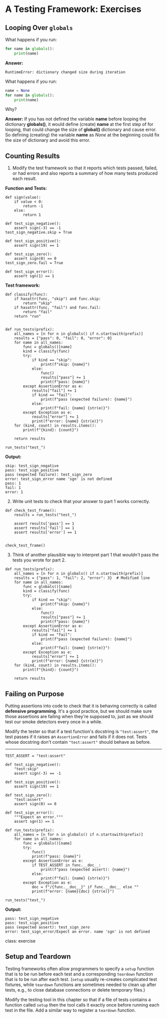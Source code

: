 # A Testing Framework: Exercises

## Looping Over `globals`

What happens if you run:

```python
for name in globals():
    print(name)
```

**Answer:**
```
RuntimeError: dictionary changed size during iteration
```

What happens if you run:

```python
name = None
for name in globals():
    print(name)
```

Why?

**Answer:**
If you has not defined the variable **name** before looping the dictionary **globals()**, it would define (create) **name** at the first step of for looping, that could change the size of **global()** dictionary and cause error.
So defining (creating) the variable **name** as *None* at the beginning could fix the size of dictionary and avoid this error.

## Counting Results

1.  Modify the test framework so that it reports which tests passed, failed, or had errors
    and also reports a summary of how many tests produced each result.
    
    
**Function and Tests:**
```
def sign(value):
    if value < 0:
        return -1
    else:
        return 1

def test_sign_negative():
    assert sign(-3) == -1
test_sign_negative.skip = True

def test_sign_positive():
    assert sign(19) == 1

def test_sign_zero():
    assert sign(0) == 0
test_sign_zero.fail = True

def test_sign_error():
    assert sgn(1) == 1
```

**Test framework:**
```
def classify(func):
    if hasattr(func, "skip") and func.skip:
        return "skip"
    if hasattr(func, "fail") and func.fail:
        return "fail"
    return "run"
    
 
def run_tests(prefix):
    all_names = [n for n in globals() if n.startswith(prefix)]
    results = {"pass": 0, "fail": 0, "error": 0}
    for name in all_names:
        func = globals()[name]
        kind = classify(func)
        try:
            if kind == "skip":
                print(f"skip: {name}")
            else:
                func()
                results["pass"] += 1
                print(f"pass: {name}")
        except AssertionError as e:
            results["fail"] += 1
            if kind == "fail":
                print(f"pass (expected failure): {name}")
            else:
                print(f"fail: {name} {str(e)}")
        except Exception as e:
            results["error"] += 1
            print(f"error: {name} {str(e)}")
    for (kind, count) in results.items():
        print(f"{kind}: {count}")
        
    return results    

run_tests("test_")
```

**Output:**
```
skip: test_sign_negative
pass: test_sign_positive
pass (expected failure): test_sign_zero
error: test_sign_error name 'sgn' is not defined
pass: 1
fail: 1
error: 1
```

2.  Write unit tests to check that your answer to part 1 works correctly.

```
def check_test_frame():
    results = run_tests("test_")
    
    assert results['pass'] == 1
    assert results['fail'] == 1
    assert results['error'] == 1
    
    
check_test_frame()
```

3.  Think of another plausible way to interpret part 1
    that *wouldn't* pass the tests you wrote for part 2.
    
```
def run_tests(prefix):
    all_names = [n for n in globals() if n.startswith(prefix)]
    results = {"pass": 1, "fail": 2, "error": 3}  # Modified line
    for name in all_names:
        func = globals()[name]
        kind = classify(func)
        try:
            if kind == "skip":
                print(f"skip: {name}")
            else:
                func()
                results["pass"] += 1
                print(f"pass: {name}")
        except AssertionError as e:
            results["fail"] += 1
            if kind == "fail":
                print(f"pass (expected failure): {name}")
            else:
                print(f"fail: {name} {str(e)}")
        except Exception as e:
            results["error"] += 1
            print(f"error: {name} {str(e)}")
    for (kind, count) in results.items():
        print(f"{kind}: {count}")
        
    return results
 ```

## Failing on Purpose

Putting assertions into code to check that it is behaving correctly
is called __defensive programming__.
It's a good practice,
but we should make sure those assertions are failing when they're supposed to,
just as we should test our smoke detectors every once in a while.

Modify the tester so that
if a test function's docstring is `"test:assert"`,
the test passes if it raises an `AssertionError`
and fails if it does not.
Tests whose docstring don't contain `"test:assert"`
should behave as before.

---
```
TEST_ASSERT = "test:assert"

def test_sign_negative():
    "test:skip"
    assert sign(-3) == -1

def test_sign_positive():
    assert sign(19) == 1

def test_sign_zero():
    "test:assert"
    assert sign(0) == 0

def test_sign_error():
    """Expect an error."""
    assert sgn(1) == 1
    
def run_tests(prefix):
    all_names = [n for n in globals() if n.startswith(prefix)]
    for name in all_names:
        func = globals()[name]
        try:
            func()
            print(f"pass: {name}")
        except AssertionError as e:
            if TEST_ASSERT in func.__doc__:
                print(f"pass (expected assert): {name}")
            else:
                print(f"fail: {name} {str(e)}")
        except Exception as e:
            doc = f"/{func.__doc__}" if func.__doc__ else ""
            print(f"error: {name}{doc} {str(e)}")

run_tests("test_")
```

**Output:**
```
pass: test_sign_negative
pass: test_sign_positive
pass (expected assert): test_sign_zero
error: test_sign_error/Expect an error. name 'sgn' is not defined
```
class: exercise

## Setup and Teardown

Testing frameworks often allow programmers to specify a `setup` function
that is to be run before each test
and a corresponding `teardown` function
that is to be run after each test.
(`setup` usually re-creates complicated test fixtures,
while `teardown` functions are sometimes needed to clean up after tests,
e.g., to close database connections or delete temporary files.)

Modify the testing tool in this chapter so that
if a file of tests contains a function called `setup`
then the tool calls it exactly once before running each test in the file.
Add a similar way to register a `teardown` function.
